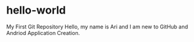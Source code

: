# hello-world
My First Git Repository
Hello, my name is Ari and I am new to GitHub and Andriod Application Creation.

